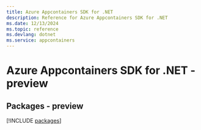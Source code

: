 ```yaml
---
title: Azure Appcontainers SDK for .NET
description: Reference for Azure Appcontainers SDK for .NET
ms.date: 12/13/2024
ms.topic: reference
ms.devlang: dotnet
ms.service: appcontainers
---
```

# Azure Appcontainers SDK for .NET - preview
## Packages - preview
[!INCLUDE [packages](appcontainers-index.md)]
